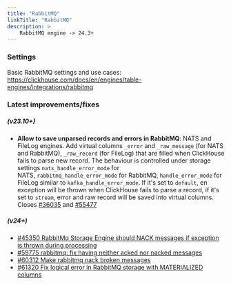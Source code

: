 ```yaml
---
title: "RabbitMQ"
linkTitle: "RabbitMQ"
description: >
    RabbitMQ engine -> 24.3+
---
```


### Settings

Basic RabbitMQ settings and use cases: https://clickhouse.com/docs/en/engines/table-engines/integrations/rabbitmq

### Latest improvements/fixes

##### (v23.10+)

- **Allow to save unparsed records and errors in RabbitMQ**:
NATS and FileLog engines. Add virtual columns `_error` and `_raw_message` (for NATS and RabbitMQ), `_raw_record` (for FileLog) that are filled when ClickHouse fails to parse new record.
The behaviour is controlled under storage settings `nats_handle_error_mode` for NATS, `rabbitmq_handle_error_mode` for RabbitMQ, `handle_error_mode` for FileLog similar to `kafka_handle_error_mode`.
If it's set to `default`, en exception will be thrown when ClickHouse fails to parse a record, if it's set to `stream`, error and raw record will be saved into virtual columns.
Closes [#36035](https://github.com/ClickHouse/ClickHouse/issues/36035) and [#55477](https://github.com/ClickHouse/ClickHouse/pull/55477)


##### (v24+)

- [#45350 RabbitMq Storage Engine should NACK messages if exception is thrown during processing](https://github.com/ClickHouse/ClickHouse/issues/45350)
- [#59775 rabbitmq: fix having neither acked nor nacked messages](https://github.com/ClickHouse/ClickHouse/pull/59775)
- [#60312 Make rabbitmq nack broken messages](https://github.com/ClickHouse/ClickHouse/pull/60312)
- [#61320 Fix logical error in RabbitMQ storage with MATERIALIZED columns](https://github.com/ClickHouse/ClickHouse/pull/61320)
